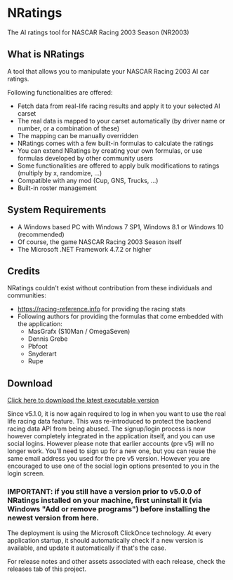 # NRatings
The AI ratings tool for NASCAR Racing 2003 Season (NR2003)

## What is NRatings
A tool that allows you to manipulate your NASCAR Racing 2003 AI car ratings.

Following functionalities are offered:

- Fetch data from real-life racing results and apply it to your selected AI carset
- The real data is mapped to your carset automatically (by driver name or number, or a combination of these)
- The mapping can be manually overridden
- NRatings comes with a few built-in formulas to calculate the ratings
- You can extend NRatings by creating your own formulas, or use formulas developed by other community users
- Some functionalities are offered to apply bulk modifications to ratings (multiply by x, randomize, ...)
- Compatible with any mod (Cup, GNS, Trucks, ...)
- Built-in roster management

## System Requirements
- A Windows based PC with Windows 7 SP1, Windows 8.1 or Windows 10 (recommended)
- Of course, the game NASCAR Racing 2003 Season itself
- The Microsoft .NET Framework 4.7.2 or higher

## Credits

NRatings couldn't exist without contribution from these individuals and communities:

- https://racing-reference.info for providing the racing stats
- Following authors for providing the formulas that come embedded with the application:
  - MasGrafx (S10Man / OmegaSeven)
  - Dennis Grebe
  - Pbfoot
  - Snyderart
  - Rupe

## Download

[Click here to download the latest executable version](https://www.64soft.eu/nratings/download/client/NRatings.Client.application)

Since v5.1.0, it is now again required to log in when you want to use the real life racing data feature. This was re-introduced to protect the backend racing data API from being abused. The signup/login process is now however completely integrated in the application itself, and you can use social logins. However please note that earlier accounts (pre v5) will no longer work. You'll need to sign up for a new one, but you can reuse the same email address you used for the pre v5 version. However you are encouraged to use one of the social login options presented to you in the login screen. 

### IMPORTANT: if you still have a version prior to v5.0.0 of NRatings installed on your machine, first uninstall it (via Windows "Add or remove programs") before installing the newest version from here.

The deployment is using the Microsoft ClickOnce technology. At every application startup, it should automatically check if a new version is available, and update it automatically if that's the case.

For release notes and other assets associated with each release, check the releases tab of this project.
